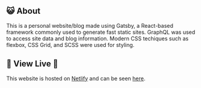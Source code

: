 ## :smiley_cat: About
This is a personal website/blog made using Gatsby, a React-based framework commonly used to generate fast static sites. 
GraphQL was used to access site data and blog information. Modern CSS techiques such as flexbox, CSS Grid, and SCSS were used for styling.
<br/>

## :cherry_blossom: View Live :cherry_blossom:

This website is hosted on [Netlify](https://www.netlify.com) and can be seen [here](https://www.annaagoha.com).
<br/>
